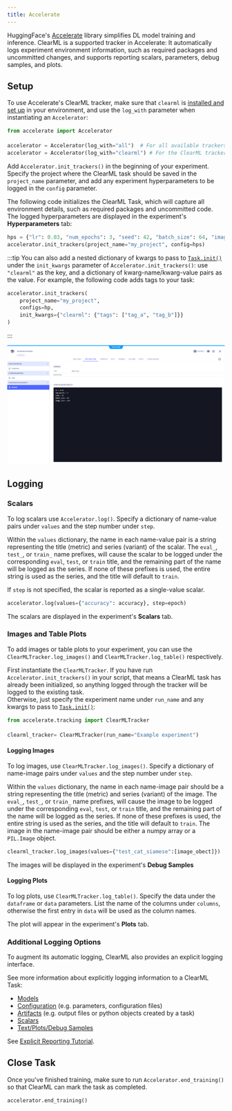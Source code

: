 ```yaml
---
title: Accelerate
---
```


HuggingFace's [Accelerate](https://huggingface.co/docs/accelerate/main/en/index) library simplifies DL model training 
and inference. ClearML is a supported tracker in Accelerate: It automatically logs experiment environment information, 
such as required packages and uncommitted changes, and supports reporting scalars, parameters, debug samples, and plots.


## Setup

To use Accelerate's ClearML tracker, make sure that `clearml` is [installed and set up](../getting_started/ds/ds_first_steps.md#install-clearml) 
in your environment, and use the `log_with` parameter when instantiating an `Accelerator`:

```python
from accelerate import Accelerator

accelerator = Accelerator(log_with="all")  # For all available trackers in the environment
accelerator = Accelerator(log_with="clearml") # For the ClearML tracker only
```

Add `Accelerator.init_trackers()` in the beginning of your experiment. Specify the project where the ClearML task should
be saved in the `project_name` parameter, and add any experiment hyperparameters to be logged in the `config` parameter. 

The following code initializes the ClearML Task, which will capture all environment details, such as required packages 
and uncommitted code. The logged hyperparameters are displayed in the experiment's **Hyperparameters** tab:


```python
hps = {"lr": 0.03, "num_epochs": 3, "seed": 42, "batch_size": 64, "image_size": 224}
accelerator.init_trackers(project_name="my_project", config=hps)
```

:::tip
You can also add a nested dictionary of kwargs to pass to [`Task.init()`](../references/sdk/task.md#taskinit) under the 
`init_kwargs` parameter of `Accelerator.init_trackers()`: use  `"clearml"` as the key, and a dictionary of 
kwarg-name/kwarg-value pairs as the value. For example, the following code adds tags to your task:

```python
accelerator.init_trackers(
    project_name="my_project", 
    configs=hp, 
    init_kwargs={"clearml": {"tags": ["tag_a", "tag_b"]}}
)
```
:::

![Accelerate params](../img/integrations_accelerate_params.png)

## Logging 

### Scalars 
To log scalars use `Accelerator.log()`. Specify a dictionary of name-value pairs under `values` and the step number 
under `step`.

Within the `values` dictionary, the name in each name-value pair is a string representing the title (metric) and series 
(variant) of the scalar. The `eval_`, `test_`, or `train_` name prefixes, will cause the scalar to be logged under the 
corresponding `eval`, `test`, or `train` title, and the remaining part of the name will be logged as the series. If none 
of these prefixes is used, the entire string is used as the series, and the title will default to `train`. 

If `step` is not specified, the scalar is reported as a single-value scalar. 

```python
accelerator.log(values={"accuracy": accuracy}, step=epoch)
```

The scalars are displayed in the experiment's **Scalars** tab. 

### Images and Table Plots
To add images or table plots to your experiment, you can use the `ClearMLTracker.log_images()` and `ClearMLTracker.log_table()`
respectively. 

First instantiate the `ClearMLTracker`. If you have run `Accelerator.init_trackers()` in your script, that means a ClearML 
task has already been initialized, so anything logged through the tracker will be logged to the existing task.  
Otherwise, just specify the experiment name under `run_name` and any kwargs to pass to 
[`Task.init()`](../references/sdk/task.md#taskinit):

```python
from accelerate.tracking import ClearMLTracker

clearml_tracker= ClearMLTracker(run_name="Example experiment")
```

#### Logging Images 
To log images, use `ClearMLTracker.log_images()`. Specify a dictionary of name-image pairs under `values` and the step
number under `step`. 

Within the `values` dictionary, the name in each name-image pair should be a string representing the title (metric) and 
series (variant) of the image. The `eval_`, `test_`, or `train_` name prefixes, will cause the image to be logged under 
the corresponding `eval`, `test`, or `train` title, and the remaining part of the name will be logged as the series. 
If none of these prefixes is used, the entire string is used as the series, and the title will default to `train`. The 
image in the name-image pair should be either a numpy array or a `PIL.Image` object.

```python
clearml_tracker.log_images(values={"test_cat_siamese":[image_obect]})
```

The images will be displayed in the experiment's **Debug Samples**

#### Logging Plots 

To log plots, use `ClearMLTracker.log_table()`. Specify the data under the `dataframe` or `data` parameters. List the 
name of the columns under `columns`, otherwise the first entry in `data` will be used as the column names. 

The plot will appear in the experiment's **Plots** tab. 

### Additional Logging Options

To augment its automatic logging, ClearML also provides an explicit logging interface.

See more information about explicitly logging information to a ClearML Task:
* [Models](../clearml_sdk/model_sdk.md#manually-logging-models)
* [Configuration](../clearml_sdk/task_sdk.md#configuration) (e.g. parameters, configuration files)
* [Artifacts](../clearml_sdk/task_sdk.md#artifacts) (e.g. output files or python objects created by a task)
* [Scalars](../clearml_sdk/task_sdk.md#scalars) 
* [Text/Plots/Debug Samples](../fundamentals/logger.md#manual-reporting)

See [Explicit Reporting Tutorial](../guides/reporting/explicit_reporting.md).


## Close Task 

Once you've finished training, make sure to run `Accelerator.end_training()` so that ClearML can mark the task as 
completed.

```python
accelerator.end_training()
```


